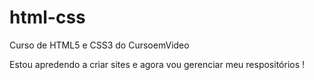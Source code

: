 # html-css
 Curso de HTML5 e CSS3 do CursoemVideo

Estou apredendo a criar sites e agora vou gerenciar meu respositórios !